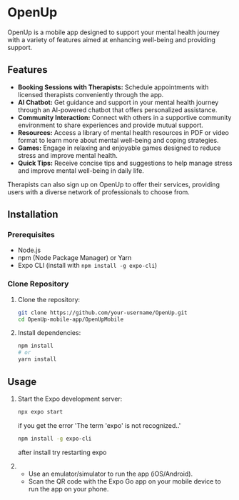 # OpenUp

OpenUp is a mobile app designed to support your mental health journey with a variety of features aimed at enhancing well-being and providing support.

## Features

- **Booking Sessions with Therapists:** Schedule appointments with licensed therapists conveniently through the app.
- **AI Chatbot:** Get guidance and support in your mental health journey through an AI-powered chatbot that offers personalized assistance.
- **Community Interaction:** Connect with others in a supportive community environment to share experiences and provide mutual support.
- **Resources:** Access a library of mental health resources in PDF or video format to learn more about mental well-being and coping strategies.
- **Games:** Engage in relaxing and enjoyable games designed to reduce stress and improve mental health.
- **Quick Tips:** Receive concise tips and suggestions to help manage stress and improve mental well-being in daily life.

Therapists can also sign up on OpenUp to offer their services, providing users with a diverse network of professionals to choose from.

## Installation

### Prerequisites

- Node.js
- npm (Node Package Manager) or Yarn
- Expo CLI (install with `npm install -g expo-cli`)

### Clone Repository

1. Clone the repository:

   ```bash
   git clone https://github.com/your-username/OpenUp.git
   cd OpenUp-mobile-app/OpenUpMobile

   ```

2. Install dependencies:

   ```bash
   npm install
   # or
   yarn install
   ```

## Usage

1. Start the Expo development server:

   ```bash
   npx expo start
   ```
   if you get the error 'The term 'expo' is not recognized..'
   ```bash
   npm install -g expo-cli
   ```
   after install try restarting expo

2. - Use an emulator/simulator to run the app (iOS/Android).
   - Scan the QR code with the Expo Go app on your mobile device to run the app on your phone.
